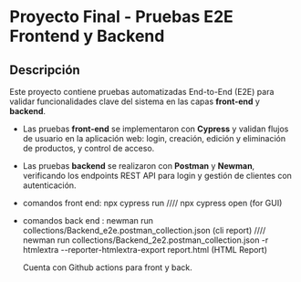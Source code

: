 
 
# Proyecto Final - Pruebas E2E Frontend y Backend

## Descripción

Este proyecto contiene pruebas automatizadas End-to-End (E2E) para validar funcionalidades clave del sistema en las capas **front-end** y **backend**.

- Las pruebas **front-end** se implementaron con **Cypress** y validan flujos de usuario en la aplicación web: login, creación, edición y eliminación de productos, y control de acceso.
- Las pruebas **backend** se realizaron con **Postman** y **Newman**, verificando los endpoints REST API para login y gestión de clientes con autenticación.


- comandos front end:   npx cypress run //// 
                       npx cypress open  (for GUI)
 
- comandos back end : newman run collections/Backend_e2e.postman_collection.json (cli report) ////
                      newman run collections/Backend_2e2.postman_collection.json -r htmlextra --reporter-htmlextra-export report.html  (HTML Report)

  Cuenta con Github actions para front y back.
